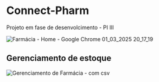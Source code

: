 # Connect-Pharm

Projeto em fase de desenvolcimento - PI III

![Farmácia - Home - Google Chrome 01_03_2025 20_17_19](https://github.com/user-attachments/assets/5874843e-b4f9-4aa2-9db1-eaadd4056a62)

## Gerenciamento de estoque
![Gerenciamento de Farmácia - com csv](https://github.com/user-attachments/assets/cfe4b955-a97b-4609-93ec-b5c37e7515ce)
